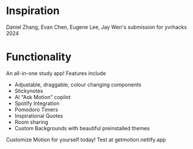 # Inspiration
Daniel Zhang, Evan Chen, Eugene Lee, Jay Wen's submission for yvrhacks 2024

# Functionality
An all-in-one study app! Features include
- Adjustable, draggable, colour changing components
- Stickynotes
- AI "Ask Motion" copilot
- Spotify Integration
- Pomodoro Timers
- Inspirational Quotes
- Room sharing
- Custom Backgrounds with beautiful preinstalled themes

Customize Motion for yourself today!
Test at getmotion.netlify.app
